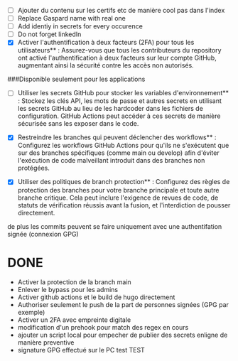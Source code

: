 - [ ] Ajouter du contenu sur les certifs etc de manière cool pas dans l'index
- [ ] Replace Gaspard name with real one
- [ ] Add identiy in secrets for every occurence 
- [ ] Do not forget linkedIn
- [x] Activer l'authentification à deux facteurs (2FA) pour tous les utilisateurs** : Assurez-vous que tous les contributeurs du repository ont activé l'authentification à deux facteurs sur leur compte GitHub, augmentant ainsi la sécurité contre les accès non autorisés.

###Disponible seulement pour les applications

- [ ] Utiliser les secrets GitHub pour stocker les variables d'environnement** : Stockez les clés API, les mots de passe et autres secrets en utilisant les secrets GitHub au lieu de les hardcoder dans les fichiers de configuration. GitHub Actions peut accéder à ces secrets de manière sécurisée sans les exposer dans le code.

- [x] Restreindre les branches qui peuvent déclencher des workflows** : Configurez les workflows GitHub Actions pour qu'ils ne s'exécutent que sur des branches spécifiques (comme main ou develop) afin d'éviter l'exécution de code malveillant introduit dans des branches non protégées.

- [x] Utiliser des politiques de branch protection** : Configurez des règles de protection des branches pour votre branche principale et toute autre branche critique. Cela peut inclure l'exigence de revues de code, de statuts de vérification réussis avant la fusion, et l'interdiction de pousser directement.

de plus les commits peuvent se faire uniquement avec une authentifation signée (connexion GPG)



# DONE
* Activer la protection de la branch main
* Enlever le bypass pour les admins
* Activer github actions et le build de hugo directement
* Authoriser seulement le push de la part de personnes signées (GPG par exemple)
* Activer un 2FA avec empreinte digitale
* modification d'un prehook pour match des regex en cours
* ajouter un script local pour empecher de publier des secrets enligne de manière preventive
* signature GPG effectué sur le PC test TEST
